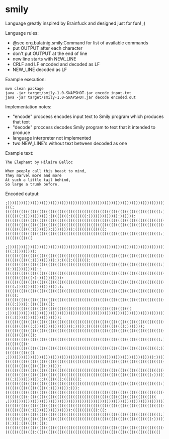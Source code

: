 # smily
Language greatly inspired by Brainfuck and designed just for fun! ;)

Language rules:
- @see org.bulatnig.smily.Command for list of available commands
- put OUTPUT after each character
- don't put OUTPUT at the end of line
- new line starts with NEW_LINE
- CRLF and LF encoded and decoded as LF
- NEW_LINE decoded as LF

Example execution:

    mvn clean package
    java -jar target/smily-1.0-SNAPSHOT.jar encode input.txt
    java -jar target/smily-1.0-SNAPSHOT.jar decode encoded.out

Implementation notes:
- "encode" proccess encodes input text to Smily program which produces that text
- "decode" proccess decodes Smily program to text that it intended to produce
- language interpreter not implemented
- two NEW_LINE's without text between decoded as one

Example text:

    The Elephant by Hilaire Belloc

    When people call this beast to mind,
    They marvel more and more
    At such a little tail behind,
    So large a trunk before.

Encoded output:

    ;)))))))))))))))))))))))))))))))))))))))))))))))))))))))))))))))))))))))))))))))))))):)))))))))))))))))))):(((:(((((((((((((((((((((((((((((((((((((((((((((((((((((((((((((((((((((:))))))))))))))))))))))))))))))))))))):))))))))))))))))))))))))))))))))))))))):(((((((:))))))))))):((((((((:(((((((:))))))))))))):)))))):((((((((((((((((((((((((((((((((((((((((((((((((((((((((((((((((((((((((((((((((((((:)))))))))))))))))))))))))))))))))))))))))))))))))))))))))))))))))):))))))))))))))))))))))):(((((((((((((((((((((((((((((((((((((((((((((((((((((((((((((((((((((((((((((((((((((((((:)))))))))))))))))))))))))))))))))))))))):))))))))))))))))))))))))))))))))):))):(((((((((((:)))))))):))))))))):(((((((((((((:(((((((((((((((((((((((((((((((((((((((((((((((((((((((((((((((((((((:)))))))))))))))))))))))))))))))))):))))))))))))))))))))))))))))))))))):)))))))::))):((((((((((((

    ;))))))))))))))))))))))))))))))))))))))))))))))))))))))))))))))))))))))))))))))))))))))):))))))))))))))))):(((:))))))))):((((((((((((((((((((((((((((((((((((((((((((((((((((((((((((((((((((((((((((((:)))))))))))))))))))))))))))))))))))))))))))))))))))))))))))))))))))))))))))))))):(((((((((((:)))))))))):):((((:(((((((:(((((((((((((((((((((((((((((((((((((((((((((((((((((((((((((((((((((:))))))))))))))))))))))))))))))))))))))))))))))))))))))))))))))))))):((:)))))))))))::((((((((((((((((((((((((((((((((((((((((((((((((((((((((((((((((((((((((((((:)))))))))))))))))))))))))))))))))))))))))))))))))))))))))))))))))))))))))))))))))))):((((((((((((:):)))))))))):(((((((((((((((((((((((((((((((((((((((((((((((((((((((((((((((((((((((((((((((((((:)))))))))))))))))))))))))))))))))))))))))))))))))))))))))))))))))):))):((((:)))))))))))))))))):):((((((((((((((((((((((((((((((((((((((((((((((((((((((((((((((((((((((((((((((((((((:)))))))))))))))))))))))))))))))))))))))))))))))))))))))))))))))))))))))))))))))))))):(((((:(((((((((((((((((((((((((((((((((((((((((((((((((((((((((((((((((((((((((((((((:))))))))))))))))))))))))))))))))))))))))))))))))))))))))))))))))))))))))))))):((((:))))):((((((((((:((((((((((((((((((((((((((((((((((((((((((((((((((((((((
    ;)))))))))))))))))))))))))))))))))))))))))))))))))))))))))))))))))))))))))))))))))))):)))))))))))))))))))):(((:)))))))))))))))))))):(((((((((((((((((((((((((((((((((((((((((((((((((((((((((((((((((((((((((((((((((((((((((:))))))))))))))))))))))))))))))))))))))))))))))))))))))))))))))))))))))))))))):((((((((((((:))))))))))))))))):)))):(((((((((((((((((:))))))):((((((((((((((((((((((((((((((((((((((((((((((((((((((((((((((((((((((((((((:))))))))))))))))))))))))))))))))))))))))))))))))))))))))))))))))))))))))))))):)):))):(((((((((((((:(((((((((((((((((((((((((((((((((((((((((((((((((((((((((((((((((((((:))))))))))))))))))))))))))))))))))))))))))))))))))))))))))))))))):))))))))))))):((((((((((:((((((((((((((((((((((((((((((((((((((((((((((((((((((((((((((((((((:))))))))))))))))))))))))))))))))))))))))))))))))))))))))))))))))))))))))))))):)):))):(((((((((((((
    ;))))))))))))))))))))))))))))))))))))))))))))))))))))))))))))))))):))))))))))))))))))))))))))))))))))))))))))))))))))):((((((((((((((((((((((((((((((((((((((((((((((((((((((((((((((((((((((((((((((((((((:))))))))))))))))))))))))))))))))))))))))))))))))))))))))))))))))))))))))))))))))))):)):((((((((((((((((((:))))):((((((((((((((((((((((((((((((((((((((((((((((((((((((((((((((((((((((((:))))))))))))))))))))))))))))))))))))))))))))))))))))))))))))))))):(((((((((((((((((((((((((((((((((((((((((((((((((((((((((((((((((:)))))))))))))))))))))))))))))))))))))))))))))))))))))))))))))))))))))))))))):(((:)))))))))))::((((((((:(((((((:(((((((((((((((((((((((((((((((((((((((((((((((((((((((((((((((((((((:)))))))))))))))))))))))))))))))))))))))))))))))))))))))))))))))))))))))))))))))))))):(((((((((((((((((((:)))))))):))):((((((((((((((((((((((((((((((((((((((((((((((((((((((((((((((((((((((((((((:)))))))))))))))))))))))))))))))))))))))))))))))))))))))))))))))))):))):))):):))))):((((((((((:((((((((((((((((((((((((((((((((((((((((((((((((((((((((
    ;))))))))))))))))))))))))))))))))))))))))))))))))))))))))))))))))))))))))))))))))))):)))))))))))))))))))))))))))):(((((((((((((((((((((((((((((((((((((((((((((((((((((((((((((((((((((((((((((((:)))))))))))))))))))))))))))))))))))))))))))))))))))))))))))))))))))))))))))):(((((((((((:))))))))))))))))):(((((((((((:((:(((((((((((((((((((((((((((((((((((((((((((((((((((((((((((((((((((((:))))))))))))))))))))))))))))))))))))))))))))))))))))))))))))))))):(((((((((((((((((((((((((((((((((((((((((((((((((((((((((((((((((:)))))))))))))))))))))))))))))))))))))))))))))))))))))))))))))))))))))))))))))))))))):((:))):(((((((:(((:(((((((((((((((((((((((((((((((((((((((((((((((((((((((((((((((((((((((((((:)))))))))))))))))))))))))))))))))))))))))))))))))))))))))))))))))):))):):))))))))):))):(((((((((((((:(((((((((((((((((((((((((((((((((((((((((((((((((((((((